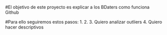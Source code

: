 #El objetivo de este proyecto es explicar a los BDaters como funciona Github

#Para ello seguiremos estos pasos:
1.
2.
3. Quiero analizar outliers
4. Quiero hacer descriptivos